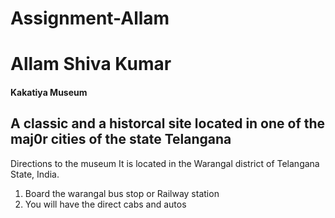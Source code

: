 # Assignment-Allam
# Allam Shiva Kumar
#### Kakatiya Museum
A classic and a **historcal** site located in one of the maj0r cities of the state **Telangana**
---
Directions to the museum
It is located in the Warangal district of Telangana State, India.
1. Board the warangal bus stop or Railway station<br>
2. You will have the direct cabs and autos<br>
